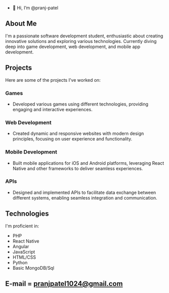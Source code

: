 - 👋 Hi, I’m @pranj-patel
  
## About Me
I'm a passionate software development student, enthusiastic about creating innovative solutions and exploring various technologies. Currently diving deep into game development, web development, and mobile app development.

## Projects
Here are some of the projects I've worked on:

### Games
- Developed various games using different technologies, providing engaging and interactive experiences.

### Web Development
- Created dynamic and responsive websites with modern design principles, focusing on user experience and functionality.

### Mobile Development
- Built mobile applications for iOS and Android platforms, leveraging React Native and other frameworks to deliver seamless experiences.

### APIs
- Designed and implemented APIs to facilitate data exchange between different systems, enabling seamless integration and communication.

## Technologies
I'm proficient in:
- PHP
- React Native
- Angular
- JavaScript
- HTML/CSS
- Python
- Basic MongoDB/Sql

## E-mail = pranjpatel1024@gmail.com
